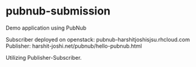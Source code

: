 # pubnub-submission
Demo application using PubNub

Subscriber deployed on openstack: pubnub-harshitjoshisjsu.rhcloud.com
Publisher: harshit-joshi.net/pubnub/hello-pubnub.html

Utilizing Publisher-Subscriber.
